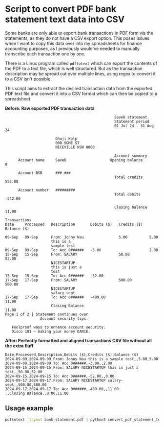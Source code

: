 # Script to convert PDF bank statement text data into CSV

Some banks are only able to export bank transactions in PDF form via the statements, as they do not have a CSV export option. This poses issues when I want to copy this data over into my spreadsheets for finance accounting purposes, as I previously would've needed to manually transcribe each transaction one by one.

There is a Linux program called `pdftotext` which can export the contents of the PDF to a text file, which is well structured. But as the transaction description may be spread out over multiple lines, using regex to convert it to a CSV isn't possible.

This script aims to extract the desired transaction data from the exported PDF text file and convert it into a CSV format which can then be copied to a spreadsheet.

**Before: Raw exported PDF transaction data**

```
                                                  SaveU statement.
                                                  Statement period
                                                  01 Jul 24 - 31 Aug 24

                       Ghuji Kolp
                       000 SOME ST
                       NICEVILLE NSW 0000

                                                  Account summary.
      Account name     SaveU                    Opening balance         0

      Account BSB      ###-###
                                                  Total credits      555.00

      Account number   #########
                                                  Total debits       -542.00

                                                  Closing balance    11.00

Transactions
Date     Processed   Description       Debits ($)   Credits ($)   Balance ($)

09-Sep   09-Sep      From: Jonny Nau                5.00          5.00
                     this is a
                     sample test
09-Sep   09-Sep      To: Acc 0######   -3.00                      2.00
15-Sep   15-Sep      From: SALARY                   50.00         52.00
                     NICESTARTUP
                     this is just a
                     test
15-Sep   15-Sep      To: Acc 0######   -52.00
17-Sep   17-Sep      From: SALARY                   500.00        500.00
                     NICESTARTUP
                     salary-sept
17-Sep   17-Sep      To: Acc 0######   -489.00                    11.00
                     Closing Balance                              11.00
Page 1 of 2 | Statement continues over
                Account security tips.

   Foolproof ways to enhance account security.
   Disco 101 – making your money DANCE.
```

**After: Perfectly formatted and aligned transactions CSV file without all the extra fluff**

```csv
Date,Processed,Description,Debits ($),Credits ($),Balance ($)
2024-09-09,2024-09-09,From: Jonny Nau this is a sample test,,5.00,5.00
2024-09-09,2024-09-09,To: Acc 0######,-3.00,,2.00
2024-09-15,2024-09-15,From: SALARY NICESTARTUP this is just a test,,50.00,52.00
2024-09-15,2024-09-15,To: Acc 0######,-52.00,,0.00
2024-09-17,2024-09-17,From: SALARY NICESTARTUP salary-sept,,500.00,500.00
2024-09-17,2024-09-17,To: Acc 0######,-489.00,,11.00
,,Closing Balance,,0.00,11.00
```

## Usage example

```sh
pdftotext -layout bank-statement.pdf | python3 convert_pdf_statement_text_to_csv.py -i bank-statement.txt -o bank-statement.csv -y 2024
```
